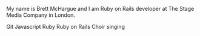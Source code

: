 My name is Brett McHargue and I am Ruby on Rails developer at The Stage Media
Company in London.

Git
Javascript
Ruby
Ruby on Rails
Choir singing
